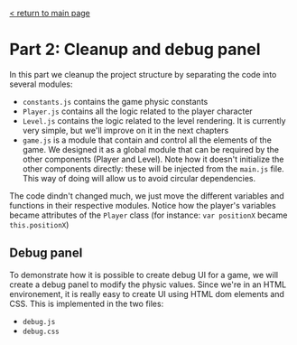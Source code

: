 [< return to main page](https://github.com/cstoquer/platformerTutorial)
# Part 2: Cleanup and debug panel
In this part we cleanup the project structure by separating the code into several modules:
- `constants.js` contains the game physic constants
- `Player.js` contains all the logic related to the player character
- `Level.js` contains the logic related to the level rendering. It is currently very simple, but we'll improve on it in the next chapters
- `game.js` is a module that contain and control all the elements of the game. We designed it as a global module that can be required by the other components (Player and Level). Note how it doesn't initialize the other components directly: these will be injected from the `main.js` file. This way of doing will allow us to avoid circular dependencies.

The code dindn't changed much, we just move the different variables and functions in their respective modules. Notice how the player's variables became attributes of the `Player` class (for instance: `var positionX` became `this.positionX`)

## Debug panel
To demonstrate how it is possible to create debug UI for a game, we will create a debug panel to modify the physic values. Since we're in an HTML environement, it is really easy to create UI using HTML dom elements and CSS. This is implemented in the two files:
- `debug.js`
- `debug.css`
